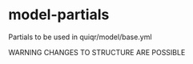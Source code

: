 # model-partials
Partials to be used in quiqr/model/base.yml

WARNING CHANGES TO STRUCTURE ARE POSSIBLE
